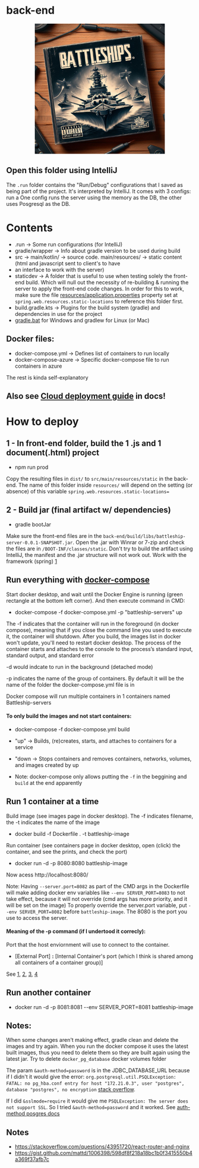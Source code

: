 # back-end
<center>
    <img class="center" style="width: 350px; margin: auto auto;" src="../../docs/imgs/cover_back-end.jpeg" />
</center>

## Open this folder using IntelliJ
The `.run` folder contains the "Run/Debug" configurations that I saved as being part of the project. It's interpreted 
by IntelliJ. It comes with 3 configs: run a One config runs the server using the memory as the DB, the other uses Posgresql as the DB.
# Contents
- .run -> Some run configurations (for IntelliJ)
- gradle/wrapper -> Info about gradle version to be used during build
- src -> main/kotlin/ -> source code. main/resources/ -> static content (html and javascript sent to client's to have 
- an interface to work with the server)
- staticdev -> A folder that is useful to use when testing solely the front-end build. Which will null out the 
necessity of re-building & running the server to apply the front-end code changes. In order for this
to work, make sure the file [resources/application.properties](./src/main/resources/application.properties) property 
set at `spring.web.resources.static-locations`
to reference this folder first.
- build.gradle.kts -> Plugins for the build system (gradle) and dependencies in use for the project
- [gradle.bat](https://stackoverflow.com/a/44860398/9375488) for Windows and gradlew for Linux (or Mac)
## Docker files:
- docker-compose.yml -> Defines list of containers to run locally
- docker-compose-azure -> Specific docker-compose file to run containers in azure

The rest is kinda self-explanatory

## Also see [Cloud deployment guide](/docs/Cloud%20deployment.md) in docs!

# How to deploy
## 1 - In front-end folder, build the 1 .js and 1 document(.html) project
- npm run prod

Copy the resulting files in `dist/` to `src/main/resources/static` in the back-end. 
The name of this folder inside `resources/` will depend on the setting (or absence)
of this variable `spring.web.resources.static-locations=`
## 2 - Build jar (final artifact w/ dependencies)
- gradle bootJar

Make sure the front-end files are in the `back-end/build/libs/battleship-server-0.0.1-SNAPSHOT.jar`. 
Open the .jar with Winrar or 7-zip and check the files are in `/BOOT-INF/classes/static`.
Don't try to build the artifact using IntelliJ, the manifest and the .jar structure will not work out. Work with the framework (spring) [1](https://stackoverflow.com/questions/43520616/artifact-of-spring-boot-project-generated-by-intellij-idea-causes-errors#:~:text=You%20are%20using%20Spring%20Boot%20and%20as%20such%20should%20also%20use%20the%20Spring%20Boot%20Maven%20Plugin%20to%20create%20an%20executable%20artifact.%20You%20are%20working%20around%20the%20framework%20instead%20of%20with%20the%20framework)

## Run everything with [docker-compose](https://docs.docker.com/compose/)
Start docker desktop, and wait until the Docker Engine is running (green rectangle at the bottom left corner). And then execute command
in CMD:

- docker-compose -f docker-compose.yml -p "battleship-servers" up

The -f indicates that the container will run in the foreground (in docker compose),
meaning that if you close the command line you used to execute it, the container will shutdown. After you build,
the images list in docker won't update, you'll need to restart docker desktop.
The process of the container starts and attaches to the console to the process’s standard input, standard output, and standard error

-d would indcate to run in the background (detached mode)

-p indicates the name of the group of containers. By default it will be the name of the folder the docker-compose.yml file is in

Docker compose will run multiple containers in 1 containers named Battleship-servers

#### To only build the images and not start containers:
- docker-compose -f docker-compose.yml build

- "up" -> Builds, (re)creates, starts, and attaches to containers for a service
- "down -> Stops containers and removes containers, networks, volumes, and images created by up
- Note: docker-compose only allows putting the `-f` in the beggining and `build` at the end apparently
## Run 1 container at a time
Build image (see images page in docker desktop). The -f indicates filename, the -t indicates the name of the image
- docker build -f Dockerfile . -t battleship-image

Run container (see containers page in docker desktop, open (click) the container, and see the prints, and check the port)
- docker run -d -p 8080:8080 battleship-image

Now acess http://localhost:8080/ 

Note: Having `--server.port=8082` as part of the CMD args in the Dockerfile will make adding docker env variables like `--env SERVER_PORT=8083`
to not take effect, because it will not override (cmd args has more priority, and it will be set on the image)
To properly override the server.port variable, put `--env SERVER_PORT=8082` before `battleship-image`.
The 8080 is the port you use to access the server.

#### Meaning of the -p command (if I undertood it correcly):
Port that the host enviornment will use to connect to the container. 
- [External Port] **:** [Internal Container's port (which I think is shared among all containers of a container group)]

See [1](https://runnable.com/docker/binding-docker-ports), [2](8https://www.baeldung.com/linux/assign-port-docker-container#why-we-use-port-mapping), [3](https://stackoverflow.com/questions/25350496/running-docker-container-on-a-specific-port), [4](https://docs.docker.com/engine/reference/commandline/run/#publish-or-expose-port--p---expose)

## Run another container
- docker run -d -p 8081:8081 --env SERVER_PORT=8081 battleship-image

## Notes:
When some changes aren't making effect, gradle clean and delete the images and try again. When you run the docker compose it uses the latest
built images, thus you need to delete them so they are built again using the latest jar. Try to delete `docker_pg_database` docker volumes folder

The param `&auth-method=password` is in the JDBC_DATABASE_URL because if I didn't it would give the error: 
`org.postgresql.util.PSQLException: FATAL: no pg_hba.conf entry for host "172.21.0.3", user "postgres", database "postgres", no encryption` [stack overflow](https://stackoverflow.com/questions/25641047/org-postgresql-util-psqlexception-fatal-no-pg-hba-conf-entry-for-host).

If I did `&sslmode=require` it would give me `PSQLException: The server does not support SSL`. So I tried `&auth-method=password` and it worked. See [auth-method posgres docs](https://www.postgresql.org/docs/9.5/auth-pg-hba-conf.html#:~:text=and%20hostnossl%20records.-,auth%2Dmethod,-Specifies%20the%20authentication)

## Notes
- https://stackoverflow.com/questions/43951720/react-router-and-nginx
- https://gist.github.com/mattd/1006398/598df8f218a18bc1b0f3415550b4a369f37afb7c
